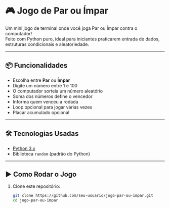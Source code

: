 # 🎮 Jogo de Par ou Ímpar

Um mini jogo de terminal onde você joga Par ou Ímpar contra o computador!  
Feito com Python puro, ideal para iniciantes praticarem entrada de dados, estruturas condicionais e aleatoriedade.

---

## 📦 Funcionalidades

- Escolha entre **Par** ou **Ímpar**
- Digite um número entre 1 e 100
- O computador sorteia um número aleatório
- Soma dos números define o vencedor
- Informa quem venceu a rodada
- Loop opcional para jogar várias vezes
- Placar acumulado opcional

---

## 🛠️ Tecnologias Usadas

- [Python 3.x](https://www.python.org/)
- Biblioteca `random` (padrão do Python)

---

## ▶️ Como Rodar o Jogo

1. Clone este repositório:
   ```bash
   git clone https://github.com/seu-usuario/jogo-par-ou-impar.git
   cd jogo-par-ou-impar

